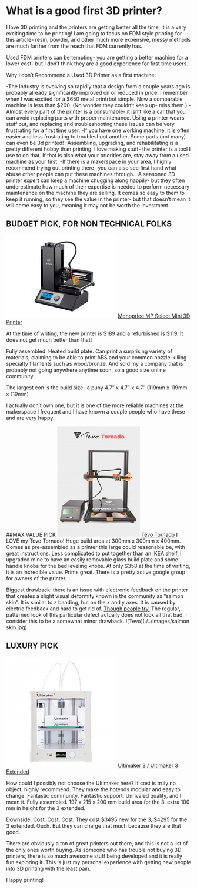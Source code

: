 # What is a good first 3D printer?

I love 3D printing and the printers are getting better all the time, it is a very exciting time to be printing! I am going to focus on FDM style printing for this article- resin, powder, and other much more expensive, messy methods are much farther from the reach that FDM currently has.

Used FDM printers can be tempting- you are getting a better machine for a lower cost- but I don’t think they are a good experience for first time users.

Why I don’t Recommend a Used 3D Printer as a first machine:

   -The Industry is evolving so rapidly that a design from a couple years ago is probably already significantly improved on or reduced in price. I remember when I was excited for a $650 metal printrbot simple. Now a comparable machine is less than $200. (No wonder they couldn’t keep up- miss them.)
   -Almost every part of the printer is a consumable- it isn’t like a car that you can avoid replacing parts with proper maintenance. Using a printer wears stuff out, and replacing and troubleshooting these issues can be very frustrating for a first time user.
   -If you have one working machine, it is often easier and less frustrating to troubleshoot another. Some parts (not many) can even be 3d printed!
   -Assembling, upgrading, and rehabilitating is a pretty different hobby than printing. I love making stuff- the printer is a tool I use to do that. If that is also what your priorities are, stay away from a used machine as your first.
   -If there is a makerspace in your area, I highly recommend trying out printing there- you can also see first hand what abuse other people can put these machines through.
   -A seasoned 3D printer expert can keep a machine chugging along happily- but they often underestimate how much of their expertise is needed to perform necessary maintenance on the machine they are selling. It comes so easy to them to keep it running, so they see the value in the printer- but that doesn’t mean it will come easy to you, meaning it may not be worth the investment.
   
## BUDGET PICK, FOR NON TECHNICAL FOLKS
![Monoprice](./../images/up-mini.jpg)
[Monoprice MP Select Mini 3D Printer](https://www.monoprice.com/product?p_id=15365)

At the time of writing, the new printer is $189 and a refurbished is $119. It does not get much better than that!

Fully assembled. Heated build plate. Can print a surprising variety of materials, claiming to be able to print ABS and your common nozzle-killing specialty filaments such as wood/bronze. And sold my a company that is probably not going anywhere anytime soon, so a good size online community.

The largest con is the build size- a puny 4.7″ x 4.7″ x 4.7″ (119mm x 119mm x 119mm)

I actually don’t own one, but it is one of the more reliable machines at the makerspace I frequent and I have known a couple people who have these and are very happy.

##MAX VALUE PICK
![Tevo](./../images/tevo.jpg)
[Tevo Tornado](https://homers3dprinter.com/collections/3d-printers/products/tevo-tornado-most-assembled-full-aluminum-frame-3d-printer-eu-plug-220v-shipping-from-germany-warehouse)
I LOVE my Tevo Tornado! Huge build area at 300mm x 300mm x 400mm.  Comes as pre-assembled as a printer this large could reasonable be, with great instructions. Less complicated to put together than an IKEA shelf. I upgraded mine to have an easily removable glass build plate and some handle knobs for the bed leveling knobs. At only $358 at the time of writing, it is an incredible value. Prints great. There is a pretty active google group for owners of the printer.

Biggest drawback: there is an issue with electronic feedback on the printer that creates a slight visual deformity known in the community as “salmon skin”. It is similar to z banding, but on the x and y axes. It is caused by electric feedback and hard to get rid of. [Though people try.](https://www.youtube.com/watch?v=KMoVxF0Yd2M) The regular, patterned look of this particular defect actually does not look all that bad, I consider this to be a somewhat minor drawback.
![Tevo](./../images/salmon skin.jpg)


## LUXURY PICK
![Ultimaker](./../images/ultimaker.jpg)
[Ultimaker 3 / Ultimaker 3 Extended](https://www.dynamism.com/3d-printers/ultimaker-3/pricing.shtml)

How could I possibly not choose the Ultimaker here? If cost is truly no object, highly recommend. They make the hotends modular and easy to change. Fantastic community.  Fantastic support. Unrivaled quality, and I mean it. Fully assembled. 197 x 215 x 200 mm build area for the 3. extra 100 mm in height for the 3 extended.

Downside: Cost. Cost. Cost. They cost $3495 new for the 3, $4295 for the 3 extended. Ouch. But they can charge that much because they are that good.



There are obviously a ton of great printers out there, and this is not a list of the only ones worth buying. As someone who has trouble not buying 3D printers, there is so much awesome stuff being developed and it is really fun exploring it. This is just my personal experience with getting new people into 3D printing with the least pain.

Happy printing!

